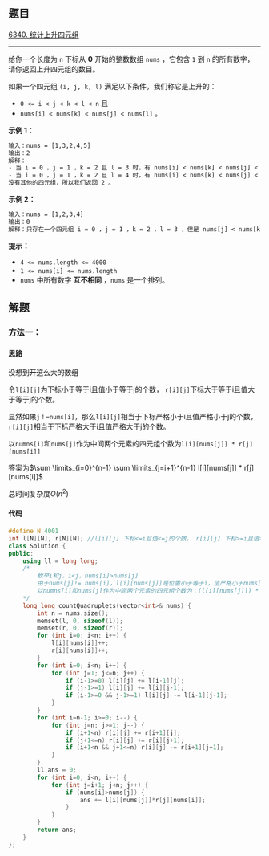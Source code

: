 ## 题目

[6340. 统计上升四元组](https://leetcode.cn/problems/count-increasing-quadruplets/)

---

给你一个长度为 `n` 下标从 **0** 开始的整数数组 `nums` ，它包含 `1` 到 `n` 的所有数字，请你返回上升四元组的数目。

如果一个四元组 `(i, j, k, l)` 满足以下条件，我们称它是上升的：

-   `0 <= i < j < k < l < n` 且
-   `nums[i] < nums[k] < nums[j] < nums[l]` 。

  

**示例 1：**

```txt
输入：nums = [1,3,2,4,5]
输出：2
解释：
- 当 i = 0 ，j = 1 ，k = 2 且 l = 3 时，有 nums[i] < nums[k] < nums[j] < nums[l] 。
- 当 i = 0 ，j = 1 ，k = 2 且 l = 4 时，有 nums[i] < nums[k] < nums[j] < nums[l] 。
没有其他的四元组，所以我们返回 2 。
```

**示例 2：**

```txt
输入：nums = [1,2,3,4]
输出：0
解释：只存在一个四元组 i = 0 ，j = 1 ，k = 2 ，l = 3 ，但是 nums[j] < nums[k] ，所以我们返回 0 。
```
  

**提示：**

-   `4 <= nums.length <= 4000`
-   `1 <= nums[i] <= nums.length`
-   `nums` 中所有数字 **互不相同** ，`nums` 是一个排列。

  

## 解题

### 方法一：

#### 思路
~~没想到开这么大的数组~~

令`l[i][j]`为下标小于等于i且值小于等于j的个数， `r[i][j]`下标大于等于i且值大于等于j的个数。

显然如果`j！=nums[i]`，那么`l[i][j]`相当于下标严格小于i且值严格小于j的个数，`r[i][j]`相当于下标严格大于i且值严格大于j的个数。

以`numns[i]`和`nums[j]`作为中间两个元素的四元组个数为`l[i][nums[j]] * r[j][nums[i]]`

答案为$\sum \limits_{i=0}^{n-1} \sum \limits_{j=i+1}^{n-1} l[i][nums[j]] * r[j][nums[i]]$

总时间复杂度$O(n^2)$

#### 代码

```cpp
#define N 4001
int l[N][N], r[N][N]; //l[i][j] 下标<=i且值<=j的个数， r[i][j] 下标>=i且值>=j的个数
class Solution {
public:
    using ll = long long;
    /*
        枚举i和j，i<j，nums[i]>nums[j]
        由于nums[j]!= nums[i]，l[i][nums[j]]是位置小于等于i，值严格小于nums[j]的个数；r[j][nums[i]]是位置大于等于i，值严格大于nums[i]的个数；
        以numns[i]和nums[j]作为中间两个元素的四元组个数为：(l[i][nums[j]]) * (r[j][nums[i]])
    */
    long long countQuadruplets(vector<int>& nums) {
        int n = nums.size();
        memset(l, 0, sizeof(l));
        memset(r, 0, sizeof(r));
        for (int i=0; i<n; i++) {
            l[i][nums[i]]++;
            r[i][nums[i]]++;
        }
        for (int i=0; i<n; i++) {
            for (int j=1; j<=n; j++) {
                if (i-1>=0) l[i][j] += l[i-1][j];
                if (j-1>=1) l[i][j] += l[i][j-1];
                if (i-1>=0 && j-1>=1) l[i][j] -= l[i-1][j-1];
            }
        }
        for (int i=n-1; i>=0; i--) {
            for (int j=n; j>=1; j--) {
                if (i+1<n) r[i][j] += r[i+1][j];
                if (j+1<=n) r[i][j] += r[i][j+1];
                if (i+1<n && j+1<=n) r[i][j] -= r[i+1][j+1];
            }
        }
        ll ans = 0;
        for (int i=0; i<n; i++) {
            for (int j=i+1; j<n; j++) {
                if (nums[i]>nums[j]) {
                    ans += l[i][nums[j]]*r[j][nums[i]];
                }
            }
        }
        return ans;
    }
};
```
